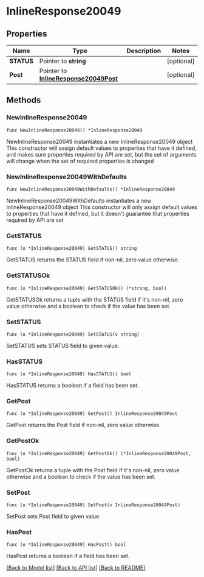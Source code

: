 # InlineResponse20049

## Properties

Name | Type | Description | Notes
------------ | ------------- | ------------- | -------------
**STATUS** | Pointer to **string** |  | [optional] 
**Post** | Pointer to [**InlineResponse20049Post**](inline_response_200_49_post.md) |  | [optional] 

## Methods

### NewInlineResponse20049

`func NewInlineResponse20049() *InlineResponse20049`

NewInlineResponse20049 instantiates a new InlineResponse20049 object
This constructor will assign default values to properties that have it defined,
and makes sure properties required by API are set, but the set of arguments
will change when the set of required properties is changed

### NewInlineResponse20049WithDefaults

`func NewInlineResponse20049WithDefaults() *InlineResponse20049`

NewInlineResponse20049WithDefaults instantiates a new InlineResponse20049 object
This constructor will only assign default values to properties that have it defined,
but it doesn't guarantee that properties required by API are set

### GetSTATUS

`func (o *InlineResponse20049) GetSTATUS() string`

GetSTATUS returns the STATUS field if non-nil, zero value otherwise.

### GetSTATUSOk

`func (o *InlineResponse20049) GetSTATUSOk() (*string, bool)`

GetSTATUSOk returns a tuple with the STATUS field if it's non-nil, zero value otherwise
and a boolean to check if the value has been set.

### SetSTATUS

`func (o *InlineResponse20049) SetSTATUS(v string)`

SetSTATUS sets STATUS field to given value.

### HasSTATUS

`func (o *InlineResponse20049) HasSTATUS() bool`

HasSTATUS returns a boolean if a field has been set.

### GetPost

`func (o *InlineResponse20049) GetPost() InlineResponse20049Post`

GetPost returns the Post field if non-nil, zero value otherwise.

### GetPostOk

`func (o *InlineResponse20049) GetPostOk() (*InlineResponse20049Post, bool)`

GetPostOk returns a tuple with the Post field if it's non-nil, zero value otherwise
and a boolean to check if the value has been set.

### SetPost

`func (o *InlineResponse20049) SetPost(v InlineResponse20049Post)`

SetPost sets Post field to given value.

### HasPost

`func (o *InlineResponse20049) HasPost() bool`

HasPost returns a boolean if a field has been set.


[[Back to Model list]](../README.md#documentation-for-models) [[Back to API list]](../README.md#documentation-for-api-endpoints) [[Back to README]](../README.md)


